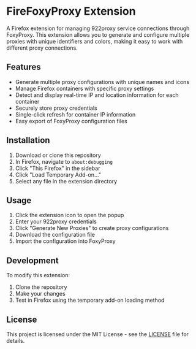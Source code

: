 # FireFoxyProxy Extension

A Firefox extension for managing 922proxy service connections through FoxyProxy. This extension allows you to generate and configure multiple proxies with unique identifiers and colors, making it easy to work with different proxy connections.

## Features

- Generate multiple proxy configurations with unique names and icons
- Manage Firefox containers with specific proxy settings
- Detect and display real-time IP and location information for each container
- Securely store proxy credentials
- Single-click refresh for container IP information
- Easy export of FoxyProxy configuration files

## Installation

1. Download or clone this repository
2. In Firefox, navigate to `about:debugging`
3. Click "This Firefox" in the sidebar
4. Click "Load Temporary Add-on..."
5. Select any file in the extension directory

## Usage

1. Click the extension icon to open the popup
2. Enter your 922proxy credentials
3. Click "Generate New Proxies" to create proxy configurations
4. Download the configuration file
5. Import the configuration into FoxyProxy

## Development

To modify this extension:

1. Clone the repository
2. Make your changes
3. Test in Firefox using the temporary add-on loading method

## License

This project is licensed under the MIT License - see the [LICENSE](LICENSE) file for details.
